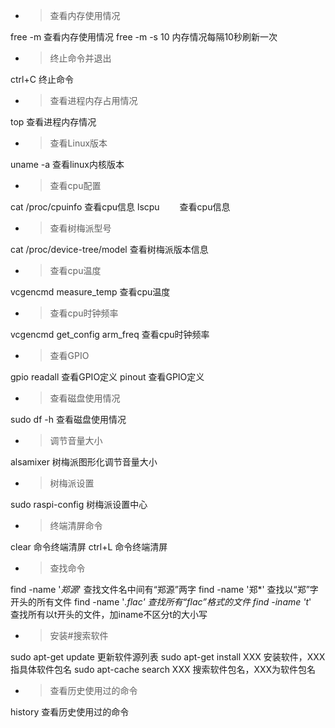 - > 查看内存使用情况

free -m            查看内存使用情况
free -m -s 10            内存情况每隔10秒刷新一次
<br/>

- > 终止命令并退出

ctrl+C             终止命令
<br/>

- > 查看进程内存占用情况

top            查看进程内存情况
<br/>

- > 查看Linux版本

uname -a            查看linux内核版本
<br/>

- > 查看cpu配置

cat /proc/cpuinfo            查看cpu信息
lscpu　　        查看cpu信息
<br/>

- > 查看树梅派型号

cat /proc/device-tree/model            查看树梅派版本信息
<br/>

- > 查看cpu温度

vcgencmd measure_temp            查看cpu温度
<br/>

- > 查看cpu时钟频率

vcgencmd get_config arm_freq            查看cpu时钟频率
<br/>

- > 查看GPIO

gpio readall            查看GPIO定义
pinout                查看GPIO定义
<br/>

- > 查看磁盘使用情况

sudo df -h            查看磁盘使用情况
<br/>

- > 调节音量大小

alsamixer            树梅派图形化调节音量大小
<br/>

- > 树梅派设置

sudo raspi-config            树梅派设置中心
<br/>

- > 终端清屏命令

clear            命令终端清屏
ctrl+L            命令终端清屏
<br/>

- > 查找命令

find -name '*郑源*'            查找文件名中间有“郑源”两字
find -name '郑*'            查找以“郑”字开头的所有文件
find -name '*.flac'            查找所有“flac”格式的文件
find -iname 't*'　　        查找所有以t开头的文件，加iname不区分t的大小写
<br/>

- > 安装#搜索软件

sudo apt-get update            更新软件源列表
sudo apt-get install XXX            安装软件，XXX指具体软件包名
sudo apt-cache search XXX            搜索软件包名，XXX为软件包名
<br/>

- > 查看历史使用过的命令

history            查看历史使用过的命令
<br/>